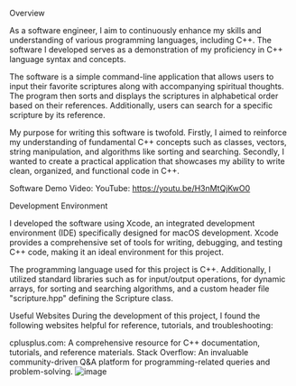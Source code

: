 Overview


As a software engineer, I aim to continuously enhance my skills and understanding of various programming languages, including C++. The software I developed serves as a demonstration of my proficiency in C++ language syntax and concepts.

The software is a simple command-line application that allows users to input their favorite scriptures along with accompanying spiritual thoughts. The program then sorts and displays the scriptures in alphabetical order based on their references. Additionally, users can search for a specific scripture by its reference.

My purpose for writing this software is twofold. Firstly, I aimed to reinforce my understanding of fundamental C++ concepts such as classes, vectors, string manipulation, and algorithms like sorting and searching. Secondly, I wanted to create a practical application that showcases my ability to write clean, organized, and functional code in C++.

Software Demo Video: YouTube: https://youtu.be/H3nMtQjKwO0

Development Environment

I developed the software using Xcode, an integrated development environment (IDE) specifically designed for macOS development. Xcode provides a comprehensive set of tools for writing, debugging, and testing C++ code, making it an ideal environment for this project.

The programming language used for this project is C++. Additionally, I utilized standard libraries such as <iostream> for input/output operations, <vector> for dynamic arrays, <algorithm> for sorting and searching algorithms, and a custom header file "scripture.hpp" defining the Scripture class.

Useful Websites
During the development of this project, I found the following websites helpful for reference, tutorials, and troubleshooting:

cplusplus.com: A comprehensive resource for C++ documentation, tutorials, and reference materials.
Stack Overflow: An invaluable community-driven Q&A platform for programming-related queries and problem-solving.
![image](https://github.com/hgmorris/c-_personal-project/assets/113636731/c82f8bab-0b3e-4b68-a678-0c00b6d95205)
